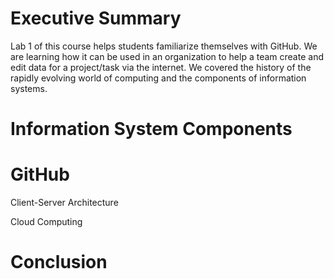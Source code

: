 # Executive Summary 
Lab 1 of this course helps students familiarize themselves with GitHub. We are learning how it can be used in an organization to help a team create and edit data for a project/task via the internet. We covered the history of the rapidly evolving world of computing and the components of information systems. 
# Information System Components

# GitHub
Client-Server Architecture

Cloud Computing
# Conclusion
